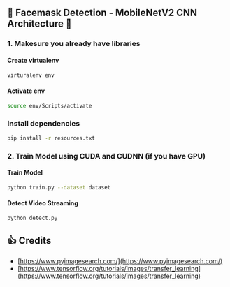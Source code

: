 ## 🚀 Facemask Detection - MobileNetV2 CNN Architecture 🚀 

### 1. Makesure you already have libraries
#### Create virtualenv
```bash
virturalenv env
```
#### Activate env
```bash
source env/Scripts/activate
```

### Install dependencies
```bash
pip install -r resources.txt
```
### 2. Train Model using CUDA and CUDNN (if you have GPU)
#### Train Model
```bash
python train.py --dataset dataset
```
#### Detect Video Streaming
```bash
python detect.py 
```
## :+1: Credits
* [https://www.pyimagesearch.com/](https://www.pyimagesearch.com/)
* [https://www.tensorflow.org/tutorials/images/transfer_learning](https://www.tensorflow.org/tutorials/images/transfer_learning)